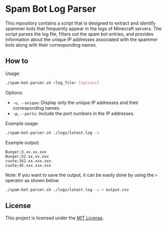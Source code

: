# Spam Bot Log Parser
This repository contains a script that is designed to extract and identify spammer bots that frequently appear in the logs of Minecraft servers. The script parses the log file, filters out the spam bot entries, and provides information about the unique IP addresses associated with the spammer bots along with their corresponding names.

## How to
Usage:

```bash
./spam-bot-parser.sh <log_file> [options]
```

Options:

- `-u`, `--unique`: Display only the unique IP addresses and their corresponding names.
- `-p`, `--ports`: Include the port numbers in the IP addresses.

Example usage:

```bash
./spam-bot-parser.sh ./logs/latest.log -u
```

Example output:
```csv
Bunger;3.xx.xx.xxx
Bunger;52.xx.xx.xxx
cuute;162.xx.xxx.xxx
cuute;45.xxx.xxx.xxx
```

Note: If you want to save the output, it can be easily done by using the `>` operator as shown below.

```bash
./spam-bot-parser.sh ./logs/latest.log -u > output.csv
```

## License

This project is licensed under the [MIT License](LICENSE).
